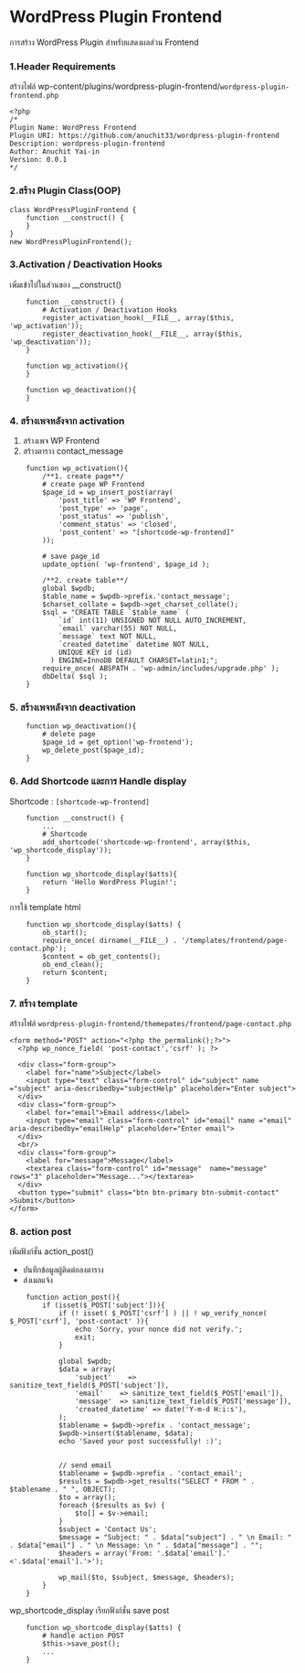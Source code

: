 # WordPress Plugin Frontend
การสร้าง WordPress Plugin สำหรับแสดงผลส่วน Frontend

### 1.Header Requirements
สร้างไฟล์ wp-content/plugins/wordpress-plugin-frontend/`wordpress-plugin-frontend.php`
```
<?php 
/*
Plugin Name: WordPress Frontend
Plugin URI: https://github.com/anuchit33/wordpress-plugin-frontend
Description: wordpress-plugin-frontend
Author: Anuchit Yai-in
Version: 0.0.1
*/
```

### 2.สร้าง Plugin Class(OOP)
```
class WordPressPluginFrontend {
    function __construct() {
    }
}
new WordPressPluginFrontend();
```

### 3.Activation / Deactivation Hooks
เพิ่มเข้าไปในส่วนของ __construct()
```
    function __construct() {
        # Activation / Deactivation Hooks
        register_activation_hook(__FILE__, array($this, 'wp_activation'));
        register_deactivation_hook(__FILE__, array($this, 'wp_deactivation'));
    }

    function wp_activation(){
    }

    function wp_deactivation(){
    }
```

### 4. สร้างเพจหลังจาก activation
1. สร้างเพจ WP Frontend
2. สร้างตาราง contact_message
```
    function wp_activation(){
        /**1. create page**/
        # create page WP Frontend
        $page_id = wp_insert_post(array(
            'post_title' => 'WP Frontend',
            'post_type' => 'page',
            'post_status' => 'publish',
            'comment_status' => 'closed',
            'post_content' => "[shortcode-wp-frontend]"
        ));

        # save page_id
        update_option( 'wp-frontend', $page_id );

        /**2. create table**/
        global $wpdb;
        $table_name = $wpdb->prefix.'contact_message';
        $charset_collate = $wpdb->get_charset_collate();
        $sql = "CREATE TABLE `$table_name` (
            `id` int(11) UNSIGNED NOT NULL AUTO_INCREMENT,
            `email` varchar(55) NOT NULL,
            `message` text NOT NULL,
            `created_datetime` datetime NOT NULL,
		    UNIQUE KEY id (id)
          ) ENGINE=InnoDB DEFAULT CHARSET=latin1;";
        require_once( ABSPATH . 'wp-admin/includes/upgrade.php' );
        dbDelta( $sql );
    }
```

### 5. สร้างเพจหลังจาก deactivation
```
    function wp_deactivation(){
        # delete page
        $page_id = get_option('wp-frontend');
        wp_delete_post($page_id);
    }
```

### 6. Add Shortcode และการ  Handle display
Shortcode : `[shortcode-wp-frontend]`
```
    function __construct() {
        ...
        # Shortcode
        add_shortcode('shortcode-wp-frontend', array($this, 'wp_shortcode_display'));
    }
    
    function wp_shortcode_display($atts){
        return 'Hello WordPress Plugin!';
    }
```
การใช้ template html
```
    function wp_shortcode_display($atts) {
        ob_start();
        require_once( dirname(__FILE__) . '/templates/frontend/page-contact.php');
        $content = ob_get_contents();
        ob_end_clean();
        return $content;
    }
```

### 7. สร้าง template
สร้างไฟล์ `wordpress-plugin-frontend/themepates/frontend/page-contact.php`
```
<form method="POST" action="<?php the_permalink();?>">
  <?php wp_nonce_field( 'post-contact','csrf' ); ?>

  <div class="form-group">
    <label for="name">Subject</label>
    <input type="text" class="form-control" id="subject" name ="subject" aria-describedby="subjectHelp" placeholder="Enter subject">
  </div>
  <div class="form-group">
    <label for="email">Email address</label>
    <input type="email" class="form-control" id="email" name ="email" aria-describedby="emailHelp" placeholder="Enter email">
  </div>
  <br/>
  <div class="form-group">
    <label for="message">Message</label>
    <textarea class="form-control" id="message"  name="message" rows="3" placeholder="Message..."></textarea>
  </div>
  <button type="submit" class="btn btn-primary btn-submit-contact" >Submit</button>
</form>
```

### 8. action post
เพิ่มฟังก์ชั่น action_post()
- บันทึกข้อมูลผู้ติดต่อลงตาราง
- ส่งเมลแจ้ง
```
    function action_post(){
        if (isset($_POST['subject'])){
            if (! isset( $_POST['csrf'] ) || ! wp_verify_nonce( $_POST['csrf'], 'post-contact' )){
                echo 'Sorry, your nonce did not verify.';
                exit;
            }

            global $wpdb;
            $data = array(
                'subject'    => sanitize_text_field($_POST['subject']),
                'email'    => sanitize_text_field($_POST['email']),
                'message'  => sanitize_text_field($_POST['message']),
                'created_datetime' => date('Y-m-d H:i:s'),
            );
            $tablename = $wpdb->prefix . 'contact_message';
            $wpdb->insert($tablename, $data);
            echo 'Saved your post successfully! :)';


            // send email
            $tablename = $wpdb->prefix . 'contact_email';
            $results = $wpdb->get_results("SELECT * FROM " . $tablename . " ", OBJECT);
            $to = array();
            foreach ($results as $v) {
                $to[] = $v->email;
            }
            $subject = 'Contact Us';
            $message = "Subject: " . $data["subject"] . " \n Email: " . $data["email"] . " \n Message: \n " . $data["message"] . "";
            $headers = array('From: '.$data['email'].' <'.$data['email'].'>');

            wp_mail($to, $subject, $message, $headers);
        }
    }
```
wp_shortcode_display เรียกฟังก์ชั่น save post
```
    function wp_shortcode_display($atts) {
        # handle action POST
        $this->save_post();
        ...    
    }
```

